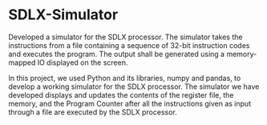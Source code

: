 # SDLX-Simulator

Developed a simulator for the SDLX processor. The simulator takes the instructions from a file containing a sequence of 32-bit instruction codes and executes the program. The output shall be generated using a memory-mapped IO displayed on the screen.

In this project, we used Python and its libraries, numpy and pandas, to develop a working simulator for the SDLX processor. The simulator we have developed displays and updates the contents of the register file, the memory, and the Program Counter after all the instructions given as input through a file are executed by the SDLX processor.
